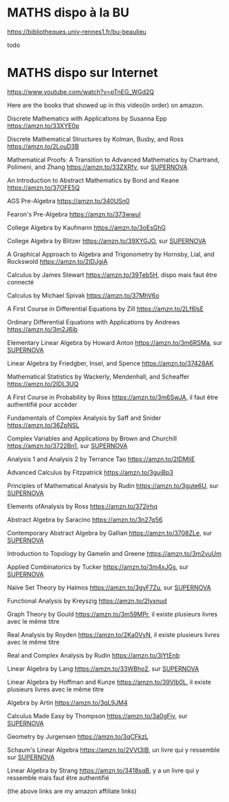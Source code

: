 # MATHS dispo à la BU

https://bibliotheques.univ-rennes1.fr/bu-beaulieu

todo

# MATHS dispo sur Internet

https://www.youtube.com/watch?v=pTnEG_WGd2Q

Here are the books that showed up in this video(in order) on amazon.

Discrete Mathematics with Applications by Susanna Epp
https://amzn.to/33XYE0p

Discrete Mathematical Structures by Kolman, Busby, and Ross
https://amzn.to/2LouD3B

Mathematical Proofs: A Transition to Advanced Mathematics by Chartrand, Polimeni, and Zhang
https://amzn.to/33ZXRfv, sur [SUPERNOVA](https://passerelle.univ-rennes1.fr/login?url=https://search.ebscohost.com/login.aspx?direct=true&db=edsoai&AN=edsoai.on1077286525&lang=fr&site=eds-live)

An Introduction to Abstract Mathematics by Bond and Keane
https://amzn.to/37OFE5Q

AGS Pre-Algebra
https://amzn.to/340USn0

Fearon's Pre-Algebra
https://amzn.to/373wwuI

College Algebra by Kaufmann
https://amzn.to/3oEsGhG

College Algebra by Blitzer
https://amzn.to/39XYGJO, sur [SUPERNOVA](https://passerelle.univ-rennes1.fr/login?url=https://search.ebscohost.com/login.aspx?direct=true&db=edsoai&AN=edsoai.on1077286435&lang=fr&site=eds-live)

A Graphical Approach to Algebra and Trigonometry by Hornsby, Lial, and Rockswold
https://amzn.to/2IDJgiA

Calculus by James Stewart
https://amzn.to/39Teb5H, dispo mais faut être connecté

Calculus by Michael Spivak
https://amzn.to/37MhV6o

A First Course in Differential Equations by Zill
https://amzn.to/2Lf6lsE

Ordinary Differential Equations with Applications by Andrews
https://amzn.to/3m2J6ib

Elementary Linear Algebra by Howard Anton
https://amzn.to/3m6RSMa, sur [SUPERNOVA](https://passerelle.univ-rennes1.fr/login?url=https://search.ebscohost.com/login.aspx?direct=true&db=edsoai&AN=edsoai.on1027425608&lang=fr&site=eds-live)

Linear Algebra by Friedgber, Insel, and Spence
https://amzn.to/37428AK

Mathematical Statistics by Wackerly, Mendenhall, and Scheaffer
https://amzn.to/2IDL3UQ

A First Course in Probability by Ross
https://amzn.to/3m6SwJA, il faut être authentifié pour accèder

Fundamentals of Complex Analysis by Saff and Snider
https://amzn.to/36ZpNSL

Complex Variables and Applications by Brown and Churchill
https://amzn.to/3722Bn1, sur [SUPERNOVA](https://passerelle.univ-rennes1.fr/login?url=https://search.ebscohost.com/login.aspx?direct=true&db=cat06143a&AN=bur.106594&lang=fr&site=eds-live)

Analysis 1 and Analysis 2 by Terrance Tao
https://amzn.to/2IDMliE

Advanced Calculus by Fitzpatrick
https://amzn.to/3gujBp3

Principles of Mathematical Analysis by Rudin
https://amzn.to/3gute6U, sur [SUPERNOVA](https://passerelle.univ-rennes1.fr/login?url=https://search.ebscohost.com/login.aspx?direct=true&db=edsair&AN=edsair.doi...........b1b43ed4aa8bc7c377f1e0ef2fed4a84&lang=fr&site=eds-live)

Elements ofAnalysis by Ross
https://amzn.to/372irhq

Abstract Algebra by Saracino
https://amzn.to/3n27q56

Contemporary Abstract Algebra by Gallian
https://amzn.to/3708ZLe, sur [SUPERNOVA](https://passerelle.univ-rennes1.fr/login?url=https://search.ebscohost.com/login.aspx?direct=true&db=edsoai&AN=edsoai.on1027423228&lang=fr&site=eds-live)

Introduction to Topology by Gamelin and Greene
https://amzn.to/3m2vuUm

Applied Combinatorics by Tucker
https://amzn.to/3m4xJGs, sur [SUPERNOVA](https://passerelle.univ-rennes1.fr/login?url=https://search.ebscohost.com/login.aspx?direct=true&db=edsair&AN=edsair.doi...........c307cfd43b45bb7bfec7a24db0479185&lang=fr&site=eds-live)

Naive Set Theory by Halmos
https://amzn.to/3gyF7Zu, sur [SUPERNOVA](https://passerelle.univ-rennes1.fr/login?url=https://search.ebscohost.com/login.aspx?direct=true&db=cat06143a&AN=bur.69326&lang=fr&site=eds-live)

Functional Analysis by Kreyszig
https://amzn.to/2Iyxnud

Graph Theory by Gould
https://amzn.to/3m59MPr, il existe plusieurs livres avec le même titre

Real Analysis by Royden
https://amzn.to/2Ka0VyN, il existe plusieurs livres avec le même titre

Real and Complex Analysis by Rudin
https://amzn.to/3lYtEnb

Linear Algebra by Lang
https://amzn.to/33WBho2, sur [SUPERNOVA](https://passerelle.univ-rennes1.fr/login?url=https://search.ebscohost.com/login.aspx?direct=true&db=edsebk&AN=2768098&lang=fr&site=eds-live)

Linear Algebra by Hoffman and Kunze
https://amzn.to/39VIb0L, il existe plusieurs livres avec le même titre

Algebra by Artin
https://amzn.to/3qL9JM4

Calculus Made Easy by Thompson
https://amzn.to/3a0gFiy, sur [SUPERNOVA](https://passerelle.univ-rennes1.fr/login?url=https://search.ebscohost.com/login.aspx?direct=true&db=edsbas&AN=edsbas.F779E651&lang=fr&site=eds-live)

Geometry by Jurgensen
https://amzn.to/3qCFkzL

Schaum's Linear Algebra
https://amzn.to/2VVt3IB, un livre qui y ressemble sur [SUPERNOVA](https://passerelle.univ-rennes1.fr/login?url=https://search.ebscohost.com/login.aspx?direct=true&db=cat06143a&AN=bur.102642&lang=fr&site=eds-live)

Linear Algebra by Strang
https://amzn.to/3418sqB, y a un livre qui y ressemble mais faut être authentifié

(the above links are my amazon affiliate links)
